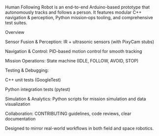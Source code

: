 Human Following Robot is an end-to-end Arduino-based prototype that autonomously tracks and follows a person. It features modular C++ navigation & perception, Python mission‑ops tooling, and comprehensive test suites.

Overview

Sensor Fusion & Perception: IR + ultrasonic sensors (with PixyCam stubs)

Navigation & Control: PID-based motion control for smooth tracking

Mission Operations: State machine (IDLE, FOLLOW, AVOID, STOP)

Testing & Debugging:

C++ unit tests (GoogleTest)

Python integration tests (pytest)

Simulation & Analytics: Python scripts for mission simulation and data visualization

Collaboration: CONTRIBUTING guidelines, code reviews, clear documentation

Designed to mirror real-world workflows in both field and space robotics.
